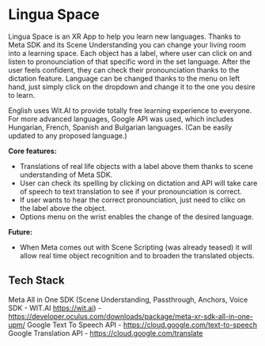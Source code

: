 # Lingua Space

Lingua Space is an XR App to help you learn new languages. Thanks to Meta SDK and its Scene Understanding you can change your living room into a learning space.
Each object has a label, where user can click on and listen to pronounciation of that specific word in the set language. After the user feels confident, they can 
check their pronounciation thanks to the dictation feature. Language can be changed thanks to the menu on left hand, just simply click on the dropdown and change it to the one you desire to learn.

English uses Wit.AI to provide totally free learning experience to everyone.
For more advanced languages, Google API was used, which includes Hungarian, French, Spanish and Bulgarian languages. (Can be easily updated to any proposed language.)

**Core features:** 

- Translations of real life objects with a label above them thanks to scene understanding of Meta SDK.
- User can check its spelling by clicking on dictation and API will take care of speech to text translation to see if your pronounciation is correct.
- If user wants to hear the correct pronounciation, just need to clikc on the label above the object.
- Options menu on the wrist enables the change of the desired language.

**Future:** 

- When Meta comes out with Scene Scripting (was already teased) it will allow real time object recognition and to broaden the translated objects.

## Tech Stack

Meta All in One SDK (Scene Understanding, Passthrough, Anchors, Voice SDK - WIT.AI https://wit.ai) - https://developer.oculus.com/downloads/package/meta-xr-sdk-all-in-one-upm/
Google Text To Speech API - https://cloud.google.com/text-to-speech
Google Translation API - https://cloud.google.com/translate
